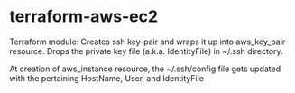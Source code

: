 # terraform-aws-ec2
Terraform module:
Creates ssh key-pair and wraps it up into aws_key_pair resource.
Drops the private key file (a.k.a. IdentityFile) in ~/.ssh directory.

At creation of aws_instance resource,
the ~/.ssh/config file gets updated with the pertaining HostName, User, and IdentityFile
